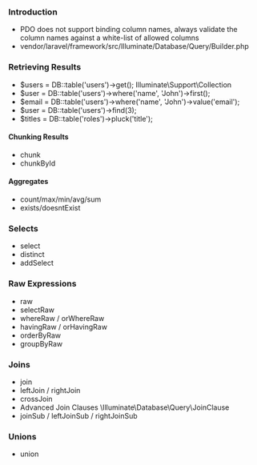### Introduction
- PDO does not support binding column names, always validate the column names against a white-list of allowed columns
- vendor/laravel/framework/src/Illuminate/Database/Query/Builder.php

### Retrieving Results
- $users = DB::table('users')->get();   Illuminate\Support\Collection
- $user = DB::table('users')->where('name', 'John')->first();
- $email = DB::table('users')->where('name', 'John')->value('email');
- $user = DB::table('users')->find(3);
- $titles = DB::table('roles')->pluck('title');

#### Chunking Results
- chunk
- chunkById

#### Aggregates
- count/max/min/avg/sum
- exists/doesntExist

### Selects
- select
- distinct
- addSelect

### Raw Expressions
- raw
- selectRaw
- whereRaw / orWhereRaw
- havingRaw / orHavingRaw
- orderByRaw
- groupByRaw

### Joins
- join
- leftJoin / rightJoin
- crossJoin
- Advanced Join Clauses     \Illuminate\Database\Query\JoinClause
- joinSub / leftJoinSub / rightJoinSub

### Unions
- union
